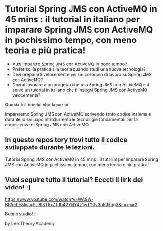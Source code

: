 # Tutorial Spring JMS con ActiveMQ in 45 mins : il tutorial in italiano per imparare Spring JMS con ActiveMQ in pochissimo tempo, con meno teoria e più pratica! 

- Vuoi imparare Spring JMS con ActiveMQ in poco tempo? 
- Preferisci la pratica alla teoria quando studi una nuova tecnologia?
- Devi prepararti velocemente per un colloquio di lavoro su Spring JMS con ActiveMQ? 
- Dovrai lavorare a un progetto che usa Spring JMS con ActiveMQ e ti serve un tutorial in italiano che ti insegni Spring JMS con ActiveMQ velocemente?

Questo è il tutorial che fa per te!

Impareremo Spring JMS con ActiveMQ scrivendo tanto codice insieme e durante lo sviluppo introdurremo le tecnologie fondamentali per la conoscenza di Spring JMS con ActiveMQ.

## In questo repository trovi tutto il codice sviluppato durante le lezioni.

Tutorial Spring JMS con ActiveMQ in 45 mins : il tutorial per imparare Spring JMS con ActiveMQ in pochissimo tempo, con meno teoria e più pratica! 

## Vuoi seguire tutto il tutorial? Eccoti il link dei video! :) 
https://www.youtube.com/watch?v=WA9W-BPAcDE&list=PLl8lST6xZTJb42YNY4z1wTY0v3hRJ6bg3&index=2

Buono studio! :)

by LessTheory Academy
